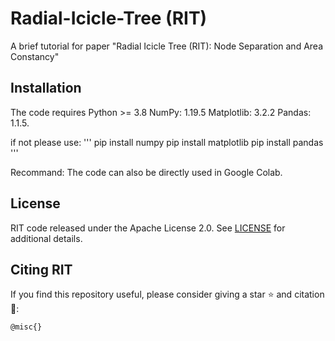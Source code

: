 # Radial-Icicle-Tree (RIT)
A brief tutorial for paper "Radial Icicle Tree (RIT): Node Separation and Area Constancy"

## Installation

The code requires Python >= 3.8 
NumPy: 1.19.5
Matplotlib: 3.2.2
Pandas: 1.1.5. 

if not please use:
'''
pip install numpy
pip install matplotlib
pip install pandas
'''

Recommand:
The code can also be directly used in Google Colab.

## License

RIT code released under the Apache License 2.0. See [LICENSE](LICENSE) for additional details.

## Citing RIT

If you find this repository useful, please consider giving a star :star: and citation :t-rex::

```
@misc{}
```
